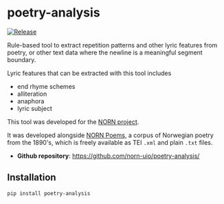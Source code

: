 # poetry-analysis

[![Release](https://img.shields.io/github/v/release/norn-uio/poetry-analysis)](https://img.shields.io/github/v/release/norn-uio/poetry-analysis)
<!--
[![Build status](https://img.shields.io/github/actions/workflow/status/norn-uio/poetry-analysis/main.yml?branch=main)](https://github.com/norn-uio/poetry-analysis/actions/workflows/main.yml?query=branch%3Amain)
[![codecov](https://codecov.io/gh/norn-uio/poetry-analysis/branch/main/graph/badge.svg)](https://codecov.io/gh/norn-uio/poetry-analysis)
[![License](https://img.shields.io/github/license/norn-uio/poetry-analysis)](https://img.shields.io/github/license/norn-uio/poetry-analysis)
-->

Rule-based tool to extract repetition patterns and other lyric features from poetry, or other text data where the newline is a meaningful segment boundary.

Lyric features that can be extracted with this tool includes

- end rhyme schemes
- alliteration
- anaphora
- lyric subject

This tool was developed for the [NORN project](https://www.hf.uio.no/iln/english/research/projects/norn-norwegian-romantic-nationalisms/index.html).

It was developed alongside [NORN Poems](https://github.com/norn-uio/norn-poems), a corpus of Norwegian poetry from the 1890's, which is freely available as TEI `.xml` and plain `.txt` files.

- **Github repository**: <https://github.com/norn-uio/poetry-analysis/>
<!--  - **Documentation** <https://norn-uio.github.io/poetry-analysis/> -->

## Installation

```shell
pip install poetry-analysis
```
